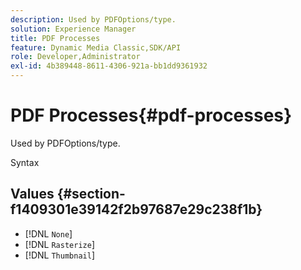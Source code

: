 ```yaml
---
description: Used by PDFOptions/type.
solution: Experience Manager
title: PDF Processes
feature: Dynamic Media Classic,SDK/API
role: Developer,Administrator
exl-id: 4b389448-8611-4306-921a-bb1dd9361932
---
```

# PDF Processes{#pdf-processes}

Used by PDFOptions/type.

 Syntax 

## Values {#section-f1409301e39142f2b97687e29c238f1b}

* [!DNL `None`] 
* [!DNL `Rasterize`] 
* [!DNL `Thumbnail`]
